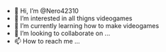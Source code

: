 - 👋 Hi, I’m @Nero42310
- 👀 I’m interested in all thigns videogames
- 🌱 I’m currently learning how to make videogames
- 💞️ I’m looking to collaborate on ...
- 📫 How to reach me ...

<!---
Nero42310/Nero42310 is a ✨ special ✨ repository because its `README.md` (this file) appears on your GitHub profile.
You can click the Preview link to take a look at your changes.
--->
